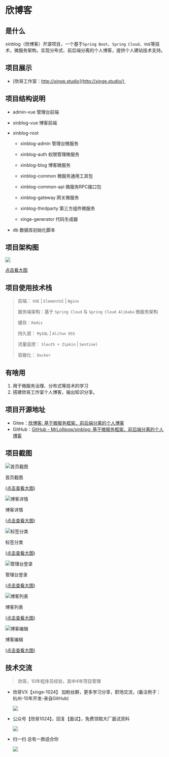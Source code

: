 # 欣博客

## 是什么

xinblog（欣博客）开源项目，一个基于`Spring Boot`、`Spring Cloud`、`VUE`等技术，微服务架构，实现分布式、前后端分离的个人博客，提供个人建站技术支持。

## 项目展示

- [欣哥工作室：http://xinge.studio](http://xinge.studio/) 

## 项目结构说明

* admin-vue 管理台前端

* xinblog-vue 博客前端

* xinblog-root 
  
  * xinblog-admin 管理台微服务
  
  * xinblog-auth 权限管理微服务
  
  * xinblog-blog 博客微服务
  
  * xinblog-common 微服务通用工具包
  
  * xinblog-common-api 微服务RPC接口包
  
  * xinblog-gateway 网关微服务
  
  * xinblog-thirdparty 第三方组件微服务
  
  * xinge-generator 代码生成器

* db 数据库初始化脚本

## 项目架构图

![](https://xinblog-a.oss-cn-hangzhou.aliyuncs.com/w002/Xinblog%EF%BC%88%E6%AC%A3%E5%8D%9A%E5%AE%A2%EF%BC%89%E6%9E%B6%E6%9E%84%E5%9B%BE.jpg)

[点击看大图](https://xinblog-a.oss-cn-hangzhou.aliyuncs.com/w002/Xinblog%EF%BC%88%E6%AC%A3%E5%8D%9A%E5%AE%A2%EF%BC%89%E6%9E%B6%E6%9E%84%E5%9B%BE.jpg)

## 项目使用技术栈

> 前端： `VUE` | `ElementUI` | `Nginx`
> 
> 服务端架构：基于 `Spring Cloud` 与 `Spring Cloud Alibaba` 微服务架构
> 
> 缓存：`Redis`
> 
> 持久层： `MySQL` | `AliYun OSS`
> 
> 流量监控： `Sleuth + Zipkin` | `Sentinel`
> 
> 容器化： `Docker`

## 有啥用

1. 用于微服务治理、分布式等技术的学习
2. 搭建欣哥工作室个人博客，输出知识分享。

## 项目开源地址

- Gitee：[欣博客: 基于微服务框架、前后端分离的个人博客](https://gitee.com/xinge2021/xinblog)
- GitHub：[GitHub - MrLollipop/xinblog: 基于微服务框架、前后端分离的个人博客](https://github.com/MrLollipop/xinblog)

## 项目截图

![首页截图](https://xinblog-a.oss-cn-hangzhou.aliyuncs.com/w002/%E9%A6%96%E9%A1%B5-2.png)

首页截图

[(点击查看大图)](https://xinblog-a.oss-cn-hangzhou.aliyuncs.com/w002/%E9%A6%96%E9%A1%B5.png)

![博客详情](https://xinblog-a.oss-cn-hangzhou.aliyuncs.com/w002/%E8%AF%A6%E6%83%85-2.png)

博客详情

[(点击查看大图)](https://xinblog-a.oss-cn-hangzhou.aliyuncs.com/w002/%E8%AF%A6%E6%83%85.png)

![标签分类](https://xinblog-a.oss-cn-hangzhou.aliyuncs.com/w002/%E4%B8%93%E9%A2%98-2.png)

标签分类

[(点击查看大图)](https://xinblog-a.oss-cn-hangzhou.aliyuncs.com/w002/%E4%B8%93%E9%A2%98.png)

![管理台登录](https://xinblog-a.oss-cn-hangzhou.aliyuncs.com/w002/%E7%AE%A1%E7%90%86%E5%8F%B0%E7%99%BB%E5%BD%95-2.png)

管理台登录

[(点击查看大图)](https://xinblog-a.oss-cn-hangzhou.aliyuncs.com/w002/%E7%AE%A1%E7%90%86%E5%8F%B0%E7%99%BB%E5%BD%95.png)

![博客列表](https://xinblog-a.oss-cn-hangzhou.aliyuncs.com/w002/%E7%AE%A1%E7%90%86%E5%8F%B0%E5%8D%9A%E5%AE%A2%E5%88%97%E8%A1%A8-2.png)

博客列表

[(点击查看大图)](https://xinblog-a.oss-cn-hangzhou.aliyuncs.com/w002/%E7%AE%A1%E7%90%86%E5%8F%B0%E5%8D%9A%E5%AE%A2%E5%88%97%E8%A1%A8.png)

![博客编辑](https://xinblog-a.oss-cn-hangzhou.aliyuncs.com/w002/%E5%8D%9A%E5%AE%A2%E7%BC%96%E8%BE%91.png)

博客编辑

[(点击查看大图)](https://xinblog-a.oss-cn-hangzhou.aliyuncs.com/w002/%E5%8D%9A%E5%AE%A2%E7%BC%96%E8%BE%91.png)

## 技术交流

> 欣哥，10年程序员经验，其中4年项目管理

* 欣哥VX【xinge-1024】 加粉丝群，更多学习分享，职场交流，(备注例子：杭州-10年开发-来自GitHub)
  
  ![](https://xinblog-a.oss-cn-hangzhou.aliyuncs.com/%E6%8E%A8%E5%B9%BF/%E6%AC%A3%E5%93%A51024/%E5%BE%AE%E4%BF%A1-%E5%B0%8F.png)
- 公众号【欣哥1024】，回复【面试】，免费领取大厂面试资料
  
  ![](https://xinblog-a.oss-cn-hangzhou.aliyuncs.com/%E6%8E%A8%E5%B9%BF/%E6%AC%A3%E5%93%A51024/%E5%85%AC%E4%BC%97%E5%8F%B7.jpg)

- 扫一扫 总有一款适合你
  
  ![](https://xinblog-a.oss-cn-hangzhou.aliyuncs.com/%E6%8E%A8%E5%B9%BF/%E6%AC%A3%E5%93%A51024/6%E4%B8%AA%E8%A7%86%E9%A2%91%E5%8F%B7%E6%8E%A8%E5%B9%BF.png)
